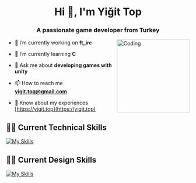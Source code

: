 <h1 align="center">Hi 👋, I'm Yiğit Top</h1>
<h3 align="center">A passionate game developer from Turkey</h3>

<img align="right" alt="Coding" width="200" autoplay="true"
src="https://media0.giphy.com/media/v1.Y2lkPTc5MGI3NjExbmpweHVpMXprdnV5NWw4empxMzhsa2dnbDJlYnFyYXB3bXRyM204MiZlcD12MV9pbnRlcm5hbF9naWZfYnlfaWQmY3Q9Zw/bGgsc5mWoryfgKBx1u/giphy.gif">

- 🔭 I’m currently working on **ft_irc**

- 🌱 I’m currently learning **C**

- 💬 Ask me about **developing games with unity**

- 📫 How to reach me **yigit.toq@gmail.com**

- 📄 Know about my experiences [https://yigit.top](https://yigit.top)

## 🧑‍💻 Current Technical Skills

[![My Skills](https://skillicons.dev/icons?i=c,cs,bash,vscode,visualstudio,unity,html,css,github,git)](https://skillicons.dev)

## :artist: Current Design Skills

[![My Skills](https://skillicons.dev/icons?i=photoshop,pr,blender,notion)](https://skillicons.dev)

